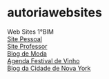 # autoriawebsites
Web Sites 1°BIM
<br> <a href="https://eduardaaugusta.github.io/sitepessoal/index.html">Site Pessoal</a>
<br> <a href="https://eduardaaugusta.github.io/siteprofessor/index.html">Site Professor</a>
<br> <a href="https://eduardaaugusta.github.io/blogdemoda/index.html">Blog de Moda</a>
<br> <a href="https://eduardaaugusta.github.io/festivaldevinho/index.html">Agenda Festival de Vinho</a>
<br> <a href="https://eduardaaugusta.github.io/blogdacidadedenovayork/index.html">Blog da Cidade de Nova York</a>